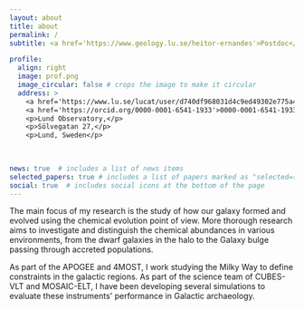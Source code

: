 ```yaml
---
layout: about
title: about
permalink: /
subtitle: <a href='https://www.geology.lu.se/heitor-ernandes'>Postdoc</a> at Lunds Universitet.

profile:
  align: right
  image: prof.png
  image_circular: false # crops the image to make it circular
  address: >
    <a href='https://www.lu.se/lucat/user/d740df968031d4c9ed49302e775a435f'>Affiliations</a>
    <a href='https://orcid.org/0000-0001-6541-1933'>0000-0001-6541-1933</a>
    <p>Lund Observatory,</p>
    <p>Sölvegatan 27,</p>
    <p>Lund, Sweden</p>
    
    

news: true  # includes a list of news items
selected_papers: true # includes a list of papers marked as "selected={true}"
social: true  # includes social icons at the bottom of the page
---
```


The main focus of my research is the study of how our galaxy formed and evolved using the chemical evolution point of view. More thorough research aims to investigate and distinguish the chemical abundances in various environments, from the dwarf galaxies in the halo to the Galaxy bulge passing through accreted populations.

As part of the APOGEE and 4MOST, I work studying the Milky Way to define constraints in the galactic regions. As part of the science team of CUBES-VLT and MOSAIC-ELT, I have been developing several simulations to evaluate these instruments' performance in Galactic archaeology.

